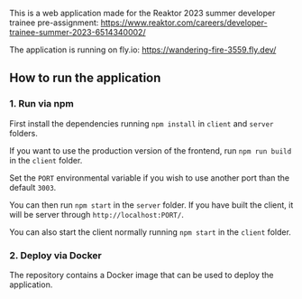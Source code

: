 This is a web application made for the Reaktor 2023 summer developer trainee pre-assignment: https://www.reaktor.com/careers/developer-trainee-summer-2023-6514340002/

The application is running on fly.io: https://wandering-fire-3559.fly.dev/

## How to run the application

### 1. Run via npm

First install the dependencies running `npm install` in `client` and `server` folders.

If you want to use the production version of the frontend, run `npm run build` in the `client` folder.

Set the `PORT` environmental variable if you wish to use another port than the default `3003`.

You can then run `npm start` in the `server` folder. If you have built the client, it will be server through `http://localhost:PORT/`.

You can also start the client normally running `npm start` in the `client` folder.

### 2. Deploy via Docker

The repository contains a Docker image that can be used to deploy the application.
